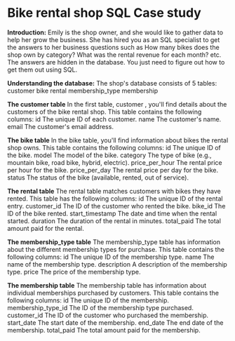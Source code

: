 # Bike rental shop SQL Case study
**Introduction:**
Emily is the shop owner, and she would like to gather data to help her grow the
business. She has hired you as an SQL specialist to get the answers to her
business questions such as How many bikes does the shop own by category?
What was the rental revenue for each month? etc. The answers are hidden in the
database. You just need to figure out how to get them out using SQL.

**Understanding the database:**
The shop's database consists of 5 tables:
customer
bike
rental
membership_type
membership 

**The customer table**
In the first table, customer , you'll find details about the customers of the bike rental
shop. This table contains the following columns:
id The unique ID of each customer.
name The customer's name.
email The customer's email address.

**The bike table**
In the bike table, you'll find information about bikes the rental shop owns.
This table contains the following columns:
id The unique ID of the bike.
model The model of the bike.
category The type of bike (e.g., mountain bike, road bike, hybrid, electric).
price_per_hour The rental price per hour for the bike.
price_per_day The rental price per day for the bike.
status The status of the bike (available, rented, out of service). 

**The rental table**
The rental table matches customers with bikes they have rented. This table has
the following columns:
id The unique ID of the rental entry.
customer_id The ID of the customer who rented the bike.
bike_id The ID of the bike rented.
start_timestamp The date and time when the rental started.
duration The duration of the rental in minutes.
total_paid The total amount paid for the rental.

**The membership_type table**
The membership_type table has information about the different membership types for
purchase. This table contains the following columns:
id The unique ID of the membership type.
name The name of the membership type.
description A description of the membership type.
price The price of the membership type. 

**The membership table**
The membership table has information about individual memberships purchased by
customers. This table contains the following columns:
id The unique ID of the membership.
membership_type_id The ID of the membership type purchased.
customer_id The ID of the customer who purchased the membership.
start_date The start date of the membership.
end_date The end date of the membership.
total_paid The total amount paid for the membership. 





